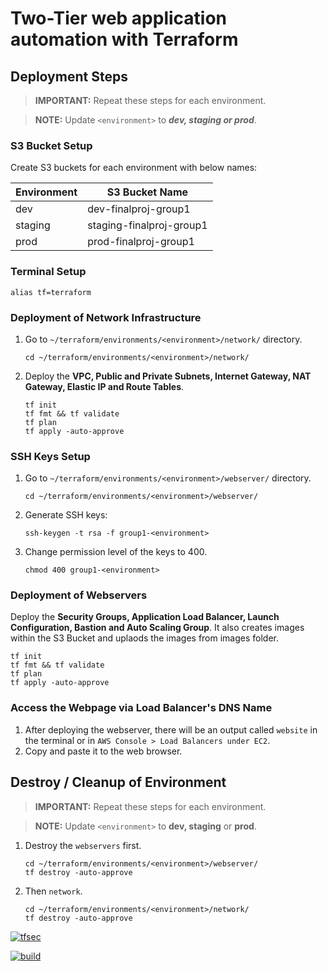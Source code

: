 # Two-Tier web application automation with Terraform

## Deployment Steps
> **IMPORTANT:** Repeat these steps for each environment.

> **NOTE:** Update `<environment>` to ***dev, staging or prod***.

### S3 Bucket Setup
Create S3 buckets for each environment with below names:

| Environment | S3 Bucket Name |
| ----------- | ----------- |
| dev | dev-finalproj-group1 |
| staging | staging-finalproj-group1 |
| prod | prod-finalproj-group1 |
### Terminal Setup
```
alias tf=terraform
```
### Deployment of Network Infrastructure
1. Go to `~/terraform/environments/<environment>/network/` directory.
    ```
    cd ~/terraform/environments/<environment>/network/
    ```
2. Deploy the **VPC, Public and Private Subnets, Internet Gateway, NAT Gateway, Elastic IP and Route Tables**.
    ```
    tf init
    tf fmt && tf validate
    tf plan
    tf apply -auto-approve
    ```
### SSH Keys Setup
1. Go to `~/terraform/environments/<environment>/webserver/` directory.
    ```
    cd ~/terraform/environments/<environment>/webserver/
    ```
2. Generate SSH keys:
    ```
    ssh-keygen -t rsa -f group1-<environment>
    ```
3. Change permission level of the keys to 400.
    ```
    chmod 400 group1-<environment>
    ```
### Deployment of Webservers

Deploy the **Security Groups, Application Load Balancer, Launch Configuration, Bastion and Auto Scaling Group**. It also creates images within the S3 Bucket and uplaods the images from images folder.
```
tf init
tf fmt && tf validate
tf plan
tf apply -auto-approve
```
### Access the Webpage via Load Balancer's DNS Name
1. After deploying the webserver, there will be an output called `website` in the terminal or in `AWS Console > Load Balancers under EC2`.
2. Copy and paste it to the web browser.

## Destroy / Cleanup of Environment
> **IMPORTANT:** Repeat these steps for each environment.

> **NOTE:** Update `<environment>` to **dev, staging** or **prod**.
1. Destroy the `webservers` first.
    ```
    cd ~/terraform/environments/<environment>/webserver/
    tf destroy -auto-approve
    ```
2. Then `network`.
    ```
    cd ~/terraform/environments/<environment>/network/
    tf destroy -auto-approve
    ```

[![tfsec](https://github.com/Project-GroupOne/final-project/actions/workflows/tfsec.yml/badge.svg)](https://github.com/Project-GroupOne/final-project/actions/workflows/tfsec.yml)

[![build](https://github.com/Project-GroupOne/final-project/actions/workflows/trivy.yml/badge.svg)](https://github.com/Project-GroupOne/final-project/actions/workflows/trivy.yml)
